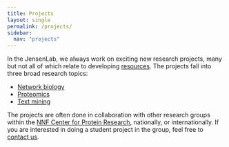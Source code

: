 ```yaml
---
title: Projects
layout: single
permalink: /projects/
sidebar:
  nav: "projects"
---
```

In the JensenLab, we always work on exciting new research projects, many but not all of which relate to developing [resources](/resources/). The projects fall into three broad research topics:

* [Network biology](/projects/networks/)
* [Proteomics](/projects/proteomics/)
* [Text mining](/projects/textmining/)

The projects are often done in collaboration with other research groups within the [NNF Center for Protein Research](http://www.cpr.ku.dk/), nationally, or internationally. If you are interested in doing a student project in the group, feel free to [contact us](mailto:lars.juhl.jensen@cpr.ku.dk).
